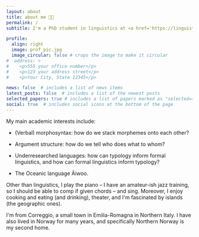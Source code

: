 ```yaml
---
layout: about
title: about me 👋🏼
permalink: /
subtitle: I'm a PhD student in linguistics at <a href='https://linguistics.mit.edu/user/groversi/'>MIT</a>.

profile:
  align: right
  image: prof_pic.jpg
  image_circular: false # crops the image to make it circular
#  address: >
#    <p>555 your office number</p>
#    <p>123 your address street</p>
#    <p>Your City, State 12345</p>

news: false  # includes a list of news items
latest_posts: false  # includes a list of the newest posts
selected_papers: true # includes a list of papers marked as "selected={true}"
social: true  # includes social icons at the bottom of the page
---
```



My main academic interests include:

- (Verbal) morphosyntax: how do we stack morphemes onto each other?

- Argument structure: how do we tell who does what to whom?

- Underresearched languages: how can typology inform formal linguistics, and how can formal linguistics inform typology?

- The Oceanic language Äiwoo.



Other than linguistics, I play the piano – I have an amateur-ish jazz training, so I should be able to comp if given chords – and sing. Moreover, I enjoy cooking and eating (and drinking), theater, and I'm fascinated by islands (the geographic ones).

I'm from Correggio, a small town in Emilia-Romagna in Northern Italy. I have also lived in Norway for many years, and specifically Northern Norway is my second home.